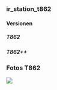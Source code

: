 ### ir\_station\_t862

#### Versionen

##### T862

##### T862++

### Fotos T862

![](https://user-images.githubusercontent.com/69573151/201538847-cb5ee1c2-a59c-4074-8c87-1fb1b98dce81.jpg)
